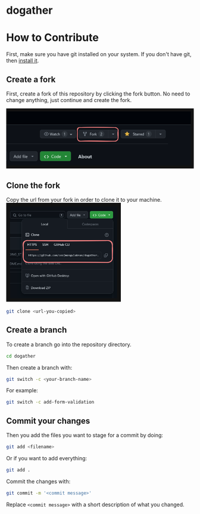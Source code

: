 # dogather

# How to Contribute
First, make sure you have git installed on your system.
If you don't have git, then [install it](https://git-scm.com/downloads).

## Create a fork
First, create a fork of this repository by clicking the fork button.
No need to change anything, just continue and create the fork.

![fork-this-repo](./docs/images/fork-repo.png)

## Clone the fork
Copy the url from your fork in order to clone it to your machine.
![clone-forked-repo](./docs/images/clone-repo.png)

```bash
git clone <url-you-copied>
```

## Create a branch
To create a branch go into the repository directory.
```bash
cd dogather
```

Then create a branch with:
```bash
git switch -c <your-branch-name>
```

For example:
```bash
git switch -c add-form-validation
```

## Commit your changes
Then you add the files you want to stage for a commit by doing:
```bash
git add <filename>
```

Or if you want to add everything:
```bash
git add .
```

Commit the changes with:
```bash
git commit -m '<commit message>'
```

Replace `<commit message>` with a short description of what you changed.



